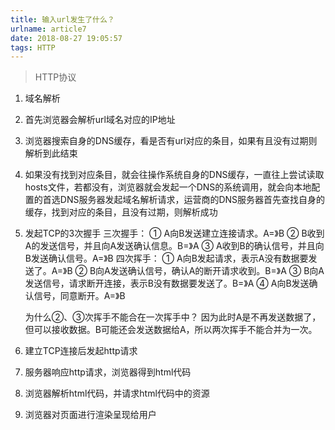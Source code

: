 ```yaml
---
title: 输入url发生了什么？
urlname: article7
date: 2018-08-27 19:05:57
tags: HTTP
---
```


>HTTP协议

1. 域名解析
 1. 首先浏览器会解析url域名对应的IP地址
 2. 浏览器搜索自身的DNS缓存，看是否有url对应的条目，如果有且没有过期则解析到此结束
 3. 如果没有找到对应条目，就会往操作系统自身的DNS缓存，一直往上尝试读取hosts文件，若都没有，浏览器就会发起一个DNS的系统调用，就会向本地配置的首选DNS服务器发起域名解析请求，运营商的DNS服务器首先查找自身的缓存，找到对应的条目，且没有过期，则解析成功
2. 发起TCP的3次握手
	三次握手：
	① A向B发送建立连接请求。A=》B
	② B收到A的发送信号，并且向A发送确认信息。B=》A
	③ A收到B的确认信号，并且向B发送确认信号。A=》B
	四次挥手：
	① A向B发起请求，表示A没有数据要发送了。A=》B
	② B向A发送确认信号，确认A的断开请求收到。B=》A
	③ B向A发送信号，请求断开连接，表示B没有数据要发送了。B=》A
	④ A向B发送确认信号，同意断开。A=》B

	为什么②、③次挥手不能合在一次挥手中？
	因为此时A是不再发送数据了，但可以接收数据。B可能还会发送数据给A，所以两次挥手不能合并为一次。
3. 建立TCP连接后发起http请求
4. 服务器响应http请求，浏览器得到html代码
5. 浏览器解析html代码，并请求html代码中的资源
6. 浏览器对页面进行渲染呈现给用户